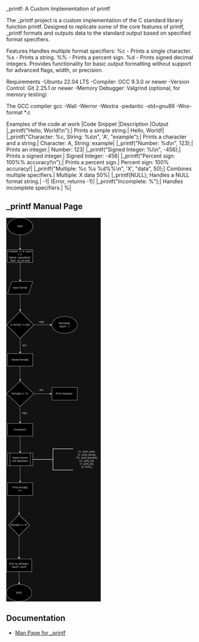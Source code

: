 _printf: A Custom Implementation of printf

The _printf project is a custom implementation of the C standard library function printf. Designed to replicate some of the core features of printf, _printf formats and outputs data to the standard output based on specified format specifiers.

Features
Handles multiple format specifiers:
%c - Prints a single character.
%s - Prints a string.
%% - Prints a percent sign.
%d - Prints signed decimal integers.
Provides functionality for basic output formatting without support for advanced flags, width, or precision.

Requirements
-Ubuntu 22.04 LTS
-Compiler: GCC 9.3.0 or newer
-Version Control: Git 2.25.1 or newer
-Memory Debugger: Valgrind (optional, for memory testing)

The GCC compiler
gcc -Wall -Werror -Wextra -pedantic -std=gnu89 -Wno-format *.c

Examples of the code at work
|Code Snippet	|Description	|Output
|_printf("Hello, World!\\n");|	Prints a simple string.|	Hello, World!|
|_printf("Character: %c, String: %s\\n", 'A', "example");|	Prints a character and a string.|	Character: A, String: example|
|_printf("Number: %d\\n", 123);|	Prints an integer.|	Number: 123|
|_printf("Signed Integer: %i\\n", -456);|	Prints a signed integer.|	Signed Integer: -456|
|_printf("Percent sign: 100%% accuracy!\\n");|	Prints a percent sign.|	Percent sign: 100% accuracy!|
|_printf("Multiple: %c %s %d%%\\n", 'X', "data", 50);|	Combines multiple specifiers.|	Multiple: X data 50%|
|_printf(NULL);	Handles a NULL format string.|	-1| (Error, returns -1)|
|_printf("Incomplete: %");|	Handles incomplete specifiers.|	%|


## _printf Manual Page
![A flow chart showing the step by step process of _printf](_printf.cflowchart.drawio.png)

## Documentation

- [Man Page for _printf](./man_3_printf.3)
